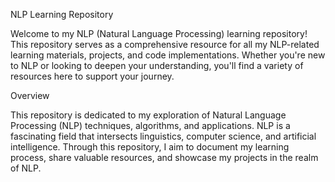 NLP Learning Repository


Welcome to my NLP (Natural Language Processing) learning repository! This repository serves as a comprehensive resource for all my NLP-related learning materials, projects, and code implementations. Whether you're new to NLP or looking to deepen your understanding, you'll find a variety of resources here to support your journey.

Overview

This repository is dedicated to my exploration of Natural Language Processing (NLP) techniques, algorithms, and applications. NLP is a fascinating field that intersects linguistics, computer science, and artificial intelligence. Through this repository, I aim to document my learning process, share valuable resources, and showcase my projects in the realm of NLP.
